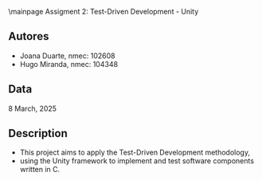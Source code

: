 \mainpage Assigment 2: Test-Driven Development - Unity

## Autores
* Joana Duarte, nmec: 102608
* Hugo Miranda, nmec: 104348
## Data
8 March, 2025
 ## Description
 * This project aims to apply the Test-Driven Development methodology,
 * using the Unity framework to implement and test software components written in C.